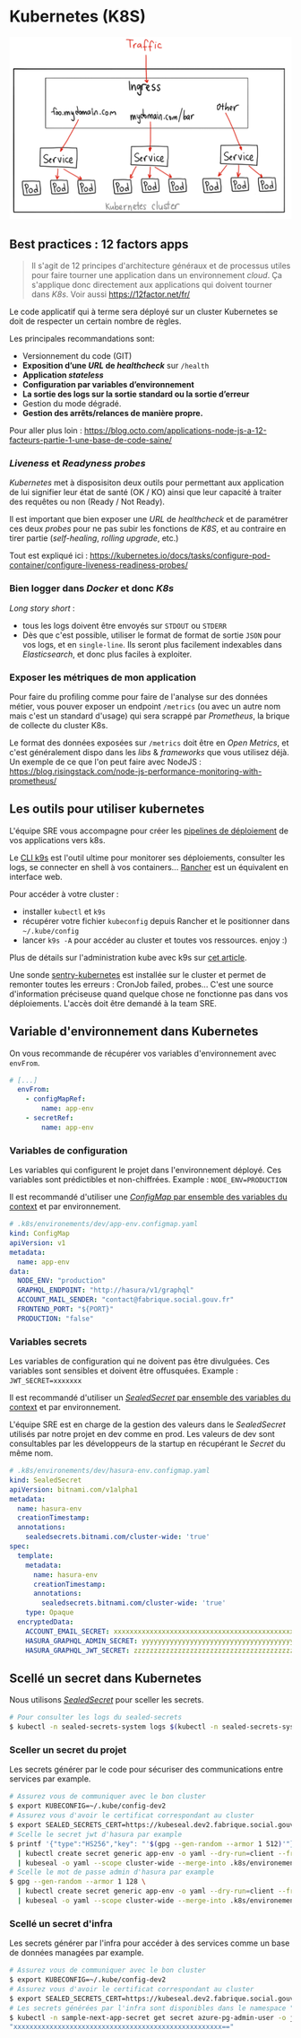 # Kubernetes (K8S)

![big picture](_media/kubernetes-big-picture.png ":size=800x400")

## Best practices : 12 factors apps

> Il s'agit de 12 principes d'architecture généraux et de processus utiles pour faire tourner une application dans un environnement _cloud_. Ça s'applique donc directement aux applications qui doivent tourner dans _K8s_. Voir aussi https://12factor.net/fr/

Le code applicatif qui à terme sera déployé sur un cluster Kubernetes se doit de respecter un certain nombre de règles.

Les principales recommandations sont:

- Versionnement du code (GIT)
- **Exposition d’une _URL_ de _healthcheck_** sur `/health`
- **Application _stateless_**
- **Configuration par variables d’environnement**
- **La sortie des logs sur la sortie standard ou la sortie d’erreur**
- Gestion du mode dégradé.
- **Gestion des arrêts/relances de manière propre.**

Pour aller plus loin : https://blog.octo.com/applications-node-js-a-12-facteurs-partie-1-une-base-de-code-saine/

### _Liveness_ et _Readyness probes_

_Kubernetes_ met à disposisiton deux outils pour permettant aux application de lui signifier leur état de santé (OK / KO) ainsi que leur capacité à traiter des requêtes ou non (Ready / Not Ready).

Il est important que bien exposer une _URL_ de _healthcheck_ et de paramétrer ces deux _probes_ pour ne pas subir les fonctions de _K8S_, et au contraire en tirer partie (_self-healing_, _rolling upgrade_, etc.)

Tout est expliqué ici : https://kubernetes.io/docs/tasks/configure-pod-container/configure-liveness-readiness-probes/

### Bien logger dans _Docker_ et donc _K8s_

_Long story short_ :

- tous les logs doivent être envoyés sur `STDOUT` ou `STDERR`
- Dès que c'est possible, utiliser le format de format de sortie `JSON` pour vos logs, et en `single-line`. Ils seront plus facilement indexables dans _Elasticsearch_, et donc plus faciles à exploiter.

### Exposer les métriques de mon application

Pour faire du profiling comme pour faire de l'analyse sur des données métier, vous pouver exposer un endpoint `/metrics` (ou avec un autre nom mais c'est un standard d'usage) qui sera scrappé par _Prometheus_, la brique de collecte du cluster K8s.

Le format des données exposées sur `/metrics` doit être en _Open Metrics_, et c'est généralement dispo dans les _libs_ & _frameworks_ que vous utilisez déjà. Un exemple de ce que l'on peut faire avec NodeJS : https://blog.risingstack.com/node-js-performance-monitoring-with-prometheus/

## Les outils pour utiliser kubernetes

L'équipe SRE vous accompagne pour créer les [pipelines de déploiement](https://github.com/SocialGouv/gitlab-ci-yml) de vos applications vers k8s.

Le [CLI k9s](https://k9scli.io/) est l'outil ultime pour monitorer ses déploiements, consulter les logs, se connecter en shell à vos containers... [Rancher](https://rancher.com) est un équivalent en interface web.

Pour accéder à votre cluster :

- installer `kubectl` et `k9s`
- récupérer votre fichier `kubeconfig` depuis Rancher et le positionner dans `~/.kube/config`
- lancer `k9s -A` pour accéder au cluster et toutes vos ressources. enjoy :)

Plus de détails sur l'administration kube avec k9s sur [cet article](https://opensource.com/article/20/5/kubernetes-administration).

Une sonde [sentry-kubernetes](https://github.com/getsentry/sentry-kubernetes) est installée sur le cluster et permet de remonter toutes les erreurs : CronJob failed, probes... C'est une source d'information préciseuse quand quelque chose ne fonctionne pas dans vos déploiements. L'accès doit être demandé à la team SRE.

## Variable d'environnement dans Kubernetes

On vous recommande de récupérer vos variables d'environnement avec `envFrom`.

```yaml
# [...]
  envFrom:
    - configMapRef:
        name: app-env
    - secretRef:
        name: app-env
```

### Variables de configuration

Les variables qui configurent le projet dans l'environnement déployé. Ces variables sont prédictibles et non-chiffrées. Example : `NODE_ENV=PRODUCTION`

Il est recommandé d'utiliser une [_ConfigMap_ par ensemble des variables du context](https://kubernetes.io/docs/tasks/configure-pod-container/configure-pod-configmap/#configure-all-key-value-pairs-in-a-configmap-as-container-environment-variables) et par environnement.

```yaml
# .k8s/environements/dev/app-env.configmap.yaml
kind: ConfigMap
apiVersion: v1
metadata:
  name: app-env
data:
  NODE_ENV: "production"
  GRAPHQL_ENDPOINT: "http://hasura/v1/graphql"
  ACCOUNT_MAIL_SENDER: "contact@fabrique.social.gouv.fr"
  FRONTEND_PORT: "${PORT}"
  PRODUCTION: "false"
```

### Variables secrets

Les variables de configuration qui ne doivent pas être divulguées. Ces variables sont sensibles et doivent être offusquées. Example : `JWT_SECRET=xxxxxxx`

Il est recommandé d'utiliser un [_SealedSecret_ par ensemble des variables du context](https://github.com/bitnami-labs/sealed-secrets) et par environnement.

L'équipe SRE est en charge de la gestion des valeurs dans le _SealedSecret_ utilisés par notre projet en dev comme en prod. Les valeurs de dev sont consultables par les développeurs de la startup en récupérant le _Secret_ du même nom.

```yaml
# .k8s/environements/dev/hasura-env.configmap.yaml
kind: SealedSecret
apiVersion: bitnami.com/v1alpha1
metadata:
  name: hasura-env
  creationTimestamp:
  annotations:
    sealedsecrets.bitnami.com/cluster-wide: 'true'
spec:
  template:
    metadata:
      name: hasura-env
      creationTimestamp:
      annotations:
        sealedsecrets.bitnami.com/cluster-wide: 'true'
    type: Opaque
  encryptedData:
    ACCOUNT_EMAIL_SECRET: xxxxxxxxxxxxxxxxxxxxxxxxxxxxxxxxxxxxxxxxxxxxxxxxxxxx==
    HASURA_GRAPHQL_ADMIN_SECRET: yyyyyyyyyyyyyyyyyyyyyyyyyyyyyyyyyyyyyyyyyyyyy==
    HASURA_GRAPHQL_JWT_SECRET: zzzzzzzzzzzzzzzzzzzzzzzzzzzzzzzzzzzzzzzzzzzzzzz==
```

## Scellé un secret dans Kubernetes

Nous utilisons [_SealedSecret_](https://github.com/bitnami-labs/sealed-secrets) pour sceller les secrets.

```sh
# Pour consulter les logs du sealed-secrets
$ kubectl -n sealed-secrets-system logs $(kubectl -n sealed-secrets-system get pod --no-headers -o custom-columns=":metadata.name")
```

### Sceller un secret du projet

Les secrets générer par le code pour sécuriser des communications entre services par example.

```sh
# Assurez vous de communiquer avec le bon cluster
$ export KUBECONFIG=~/.kube/config-dev2
# Assurez vous d'avoir le certificat correspondant au cluster
$ export SEALED_SECRETS_CERT=https://kubeseal.dev2.fabrique.social.gouv.fr/v1/cert.pem
# Scelle le secret jwt d'hasura par example
$ printf '{"type":"HS256","key": "'$(gpg --gen-random --armor 1 512)'"}' \
  | kubectl create secret generic app-env -o yaml --dry-run=client --from-file=HASURA_GRAPHQL_JWT_SECRET=/dev/stdin \
  | kubeseal -o yaml --scope cluster-wide --merge-into .k8s/environements/prod/hasura-env.sealed-secret.yaml
# Scelle le mot de passe admin d'hasura par example
$ gpg --gen-random --armor 1 128 \
  | kubectl create secret generic app-env -o yaml --dry-run=client --from-file=HASURA_GRAPHQL_ADMIN_SECRET=/dev/stdin \
  | kubeseal -o yaml --scope cluster-wide --merge-into .k8s/environements/dev/hasura-env.sealed-secret.yaml
```

### Scellé un secret d'infra

Les secrets générer par l'infra pour accéder à des services comme un base de données managées par example.

```sh
# Assurez vous de communiquer avec le bon cluster
$ export KUBECONFIG=~/.kube/config-dev2
# Assurez vous d'avoir le certificat correspondant au cluster
$ export SEALED_SECRETS_CERT=https://kubeseal.dev2.fabrique.social.gouv.fr/v1/cert.pem
# Les secrets générées par l'infra sont disponibles dans le namespace "<projet_name>-secret"
$ kubectl -n sample-next-app-secret get secret azure-pg-admin-user -o json | kubeseal | jq ".spec.encryptedData.PGHOST"
"xxxxxxxxxxxxxxxxxxxxxxxxxxxxxxxxxxxxxxxxxxxxxxxxxxxx=="
```

